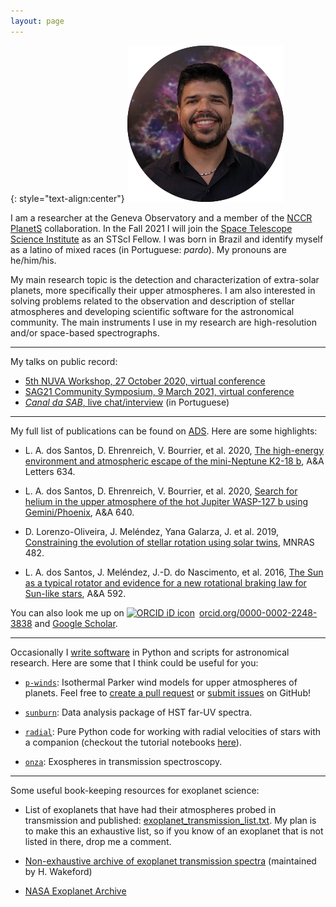 ```yaml
---
layout: page
---
```


{: style="text-align:center"}
![leonardo-dos-santos](images/profile.png "Leonardo A. dos Santos")

I am a researcher at the Geneva Observatory and a member of the [NCCR PlanetS](http://nccr-planets.ch) collaboration. In the Fall 2021 I will join the [Space Telescope Science Institute](https://www.stsci.edu) as an STScI Fellow. I was born in Brazil and identify myself as a latino of mixed races (in Portuguese: *pardo*). My pronouns are he/him/his.

My main research topic is the detection and characterization of extra-solar planets, more specifically their upper atmospheres. I am also interested in solving problems related to the observation and description of stellar atmospheres and developing scientific software for the astronomical community. The main instruments I use in my research are high-resolution and/or space-based spectrographs.

---

My talks on public record:

* [5th NUVA Workshop, 27 October 2020, virtual conference](https://exoplanet-talks.org/talk/261)
* [SAG21 Community Symposium, 9 March 2021, virtual conference](https://www.youtube.com/watch?v=Tr0ZkuO1sn8)
* [*Canal da SAB*, live chat/interview](https://youtu.be/Go74zYuRTLw) (in Portuguese)

---

My full list of publications can be found on [ADS](https://ui.adsabs.harvard.edu/search/q=author%3A%22dos%20Santos%2C%20L.%20A.%22%20AND%20database%3Aastronomy&sort=date%20desc%2C%20bibcode%20desc&p_=0). Here are some highlights:

* L. A. dos Santos, D. Ehrenreich, V. Bourrier, et al. 2020, [The high-energy environment and atmospheric escape of the mini-Neptune K2-18 b](https://ui.adsabs.harvard.edu/abs/2020A%26A...634L...4D/abstract), A&A Letters 634.

* L. A. dos Santos, D. Ehrenreich, V. Bourrier, et al. 2020, [Search for helium in the upper atmosphere of the hot Jupiter WASP-127 b using Gemini/Phoenix](https://ui.adsabs.harvard.edu/abs/2020A%26A...640A..29D/abstract), A&A 640.

* D. Lorenzo-Oliveira, J. Meléndez, Yana Galarza, J. et al. 2019, [Constraining the evolution of stellar rotation using solar twins](https://ui.adsabs.harvard.edu/abs/2019MNRAS.485L..68L/abstract), MNRAS 482.

* L. A. dos Santos, J. Meléndez, J.-D. do Nascimento, et al. 2016, [The Sun as a typical rotator and evidence for a new rotational braking law for Sun-like stars](https://ui.adsabs.harvard.edu/abs/2016A%26A...592A.156D/abstract), A&A 592.

You can also look me up on <a href="https://orcid.org/0000-0002-2248-3838" target="orcid.widget" rel="noopener noreferrer" style="vertical-align:top;"><img src="https://orcid.org/sites/default/files/images/orcid_16x16.png" style="width:1em;margin-right:.5em;" alt="ORCID iD icon">orcid.org/0000-0002-2248-3838</a> and <a href="https://scholar.google.com/citations?user=qtgZdFIAAAAJ">Google Scholar</a>.

---

Occasionally I [write software](https://github.com/ladsantos) in Python and scripts for astronomical research. Here are some that I think could be useful for you:

* [`p-winds`](https://p-winds.readthedocs.io/): Isothermal Parker wind models for upper atmospheres of planets. Feel free to [create a pull request](https://github.com/ladsantos/p-winds/pulls) or [submit issues](https://github.com/ladsantos/p-winds/issues) on GitHub!

* [`sunburn`](https://github.com/ladsantos/sunburn): Data analysis package of HST far-UV spectra.

* [`radial`](https://github.com/ladsantos/radial): Pure Python code for working with radial velocities of stars with a companion (checkout the tutorial notebooks [here](https://github.com/ladsantos/RV_PS2017)).

* [`onza`](https://github.com/ladsantos/onza): Exospheres in transmission spectroscopy.

---

Some useful book-keeping resources for exoplanet science:

* List of exoplanets that have had their atmospheres probed in transmission and published: [exoplanet_transmission_list.txt](https://gist.github.com/ladsantos/33188da3be28941a2224cd7780445ec1). My plan is to make this an exhaustive list, so if you know of an exoplanet that is not listed in there, drop me a comment.

* [Non-exhaustive archive of exoplanet transmission spectra](https://stellarplanet.org/science/exoplanet-transmission-spectra/) (maintained by H. Wakeford)

* [NASA Exoplanet Archive](https://exoplanetarchive.ipac.caltech.edu)

